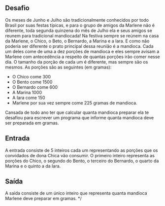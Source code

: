 ## Desafio

Os meses de Junho e Julho são tradicionalmente conhecidos por todo Brasil por suas festas típicas, 
e para o grupo de amigos da Marlene não é diferente, toda segunda quinzena do mês de Julho ela e seus amigos 
se reunem para tradicional mandiocada! Na festiva sempre se reúnem na casa da Marlene, o Chico, o Beto, o Bernardo, 
a Marina e a Iara. E como não poderia ser diferente o prato principal dessa reunião é a mandioca. 
Cada um deles come de uma a dez porções de mandioca e eles sempre avisam a Marlene com antecedência a 
respeito de quantas porções irão comer nesse dia. O tamanho da porção de cada um é diferente, mas sempre são os mesmos. 
As porções são as seguintes (em gramas):

- O Chico come 300
- O Bento come 1500
- O Bernardo come 600
- A Marina 1000
- A Iara come 150
- Marlene por sua vez sempre come 225 gramas de mandioca. 

Cansada de todo ano ter que calcular quanta mandioca preparar ela te desafiou para escrever 
um programa que informe quanta mandioca deve ser preparada em gramas.

## Entrada

A entrada consiste de 5 inteiros cada um representando as porções que os convidados de dona Chica vão consumir. 
O primeiro inteiro representa as porções do Chico, o segundo do Bento, o terceiro do Bernardo, 
o quarto da Marina e o quinto a da Iara.

## Saída

A saída consiste de um único inteiro que representa quanta mandioca Marlene deve preparar em gramas. */
